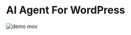 # AI Agent For WordPress

![demo mov](https://github.com/user-attachments/assets/0d22e557-9dc6-4d0d-8188-93d70807a008)
